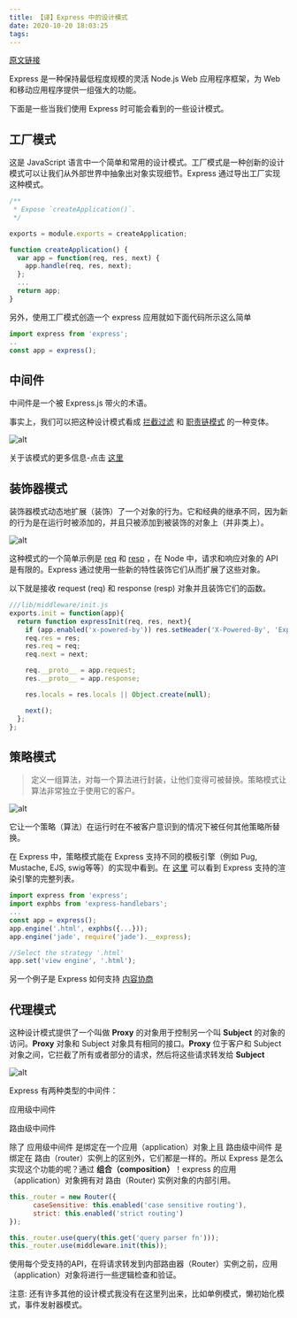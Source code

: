 ```yaml
---
title: 【译】Express 中的设计模式
date: 2020-10-20 18:03:25
tags:
---
```


[原文链接](https://dzone.com/articles/design-patterns-in-expressjs)

Express 是一种保持最低程度规模的灵活 Node.js Web 应用程序框架，为 Web 和移动应用程序提供一组强大的功能。

下面是一些当我们使用 Express 时可能会看到的一些设计模式。

## 工厂模式

这是 JavaScript 语言中一个简单和常用的设计模式。工厂模式是一种创新的设计模式可以让我们从外部世界中抽象出对象实现细节。Express 通过导出工厂实现这种模式。

```js
/**
 * Expose `createApplication()`.
 */

exports = module.exports = createApplication;

function createApplication() {
  var app = function(req, res, next) {
    app.handle(req, res, next);
  };
  ...
  return app;
}
```

另外，使用工厂模式创造一个 express 应用就如下面代码所示这么简单

```js
import express from 'express';
..
const app = express();
```

## 中间件

中间件是一个被 Express.js 带火的术语。

事实上，我们可以把这种设计模式看成 [拦截过滤](http://www.oracle.com/technetwork/java/interceptingfilter-142169.html) 和 [职责链模式](http://www.oracle.com/technetwork/java/interceptingfilter-142169.html) 的一种变体。

![alt](https://vietcanho.files.wordpress.com/2016/06/middleware.png?w=1462)

关于该模式的更多信息-点击 [这里](https://dzone.com/articles/understanding-middleware-pattern-in-expressjs)

## 装饰器模式

装饰器模式动态地扩展（装饰）了一个对象的行为。它和经典的继承不同，因为新的行为是在运行时被添加的，并且只被添加到被装饰的对象上（并非类上）。

![alt](https://dzone.com/storage/temp/2440958-decorator.png)

这种模式的一个简单示例是 [req](http://expressjs.com/en/4x/api.html#req) 和 [resp](http://expressjs.com/en/4x/api.html#res) ，在 Node 中，请求和响应对象的 API 是有限的。Express 通过使用一些新的特性装饰它们从而扩展了这些对象。

以下就是接收 request (req) 和 response (resp) 对象并且装饰它们的函数。

```js
///lib/middleware/init.js
exports.init = function(app){
  return function expressInit(req, res, next){
    if (app.enabled('x-powered-by')) res.setHeader('X-Powered-By', 'Express');
    req.res = res;
    res.req = req;
    req.next = next;

    req.__proto__ = app.request;
    res.__proto__ = app.response;

    res.locals = res.locals || Object.create(null);

    next();
  };
};
```

## 策略模式

> 定义一组算法，对每一个算法进行封装，让他们变得可被替换。策略模式让算法非常独立于使用它的客户。

![alt](https://dzone.com/storage/temp/2442910-strategy.png)

它让一个策略（算法）在运行时在不被客户意识到的情况下被任何其他策略所替换。

在 Express 中，策略模式能在 Express 支持不同的模板引擎（例如 Pug, Mustache, EJS, swig等等）的实现中看到。在 [这里](https://github.com/expressjs/express/wiki?_ga=1.216495568.777274470.1463719254#template-engines) 可以看到 Express 支持的渲染引擎的完整列表。


```js
import express from 'express';
import exphbs from 'express-handlebars';
...
const app = express();
app.engine('.html', exphbs({...}));
app.engine('jade', require('jade').__express);

//Select the strategy '.html'
app.set('view engine', '.html');
```

另一个例子是 Express 如何支持 [内容协商](https://www.w3.org/Protocols/rfc2616/rfc2616-sec12.html)

## 代理模式

这种设计模式提供了一个叫做 **Proxy** 的对象用于控制另一个叫 **Subject** 的对象的访问。**Proxy** 对象和 Subject 对象具有相同的接口。**Proxy** 位于客户和 Subject 对象之间，它拦截了所有或者部分的请求，然后将这些请求转发给 **Subject**

![alt](https://dzone.com/storage/temp/2442923-proxy.png)

Express 有两种类型的中间件：

应用级中间件

路由级中间件

除了 应用级中间件 是绑定在一个应用（application）对象上且 路由级中间件 是绑定在 路由（router）实例上的区别外，它们都是一样的。所以 Express 是怎么实现这个功能的呢？通过 **组合（composition）**！express 的应用（application）对象拥有对 路由（Router) 实例对象的内部引用。


```js
this._router = new Router({
      caseSensitive: this.enabled('case sensitive routing'),
      strict: this.enabled('strict routing')
});

this._router.use(query(this.get('query parser fn')));
this._router.use(middleware.init(this));
```

使用每个受支持的API，在将请求转发到内部路由器（Router）实例之前，应用（application）对象将进行一些逻辑检查和验证。

注意: 还有许多其他的设计模式我没有在这里列出来，比如单例模式，懒初始化模式，事件发射器模式。

